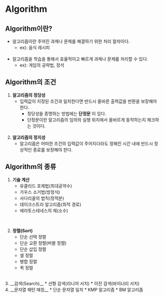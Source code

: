 Algorithm
=========

Algorithm이란?
-------------

* 알고리즘이란 주어진 과제나 문제를 해결하기 위한 처리 절차이다.   
	* ex): 음식 레시피   
	<br> 
* 알고리즘을 학습을 통해서 효율적이고 빠르게 과제나 문제를 처리할 수 있다.      
	* ex): 게임의 공략법, 정석

Algorithm의 조건
-------------

1. __알고리즘의 정당성__    
	* 입력값이 지정된 조건과 일치한다면 반드시 올바른 출력값을 반환을 보장해야 한다.  
		* 정당성을 증명하는 방법에는 __단정문__ 이 있다.   
		* 단정문이란 알고리즘의 임의의 실행 위치에서 올바르게 동작하는지 체크하는 것이다.   
	<br> 
2. __알고리즘의 정지성__    
	* 알고리즘은 어떠한 조건의 입력값이 주어지더라도 정해진 시간 내에 반드시 정상적인 종료를 보장해야 한다.    

Algorithm의 종류
-------------
1. __기술 계산__    
	* 유클리드 호제법(최대공약수)     
	* 가우스 소거법(방정식)       
	* 사다리꼴의 법칙(정적분)        
	* 데이크스트라 알고리즘(최적 경로)          
	* 에라토스테네스의 체(소수)           
<br>
      
2. __정렬(Sort)__    
	* 단순 선택 정렬          
	* 단순 교환 정렬(버블 정렬)         
	* 단순 삽입 정렬       
	* 셀 정렬         
	* 병합 정렬         
	* 퀵 정렬          
<br>	
3. __검색(Search)__        
	* 선형 검색(리니어 서치)       
	* 이진 검색(바이너리 서치)      
<br>	
4. __문자열 패턴 매칭__       
	* 단순 문자열 일치       
	* KMP 알고리즘       
	* BM 알고리즘         
<br>
